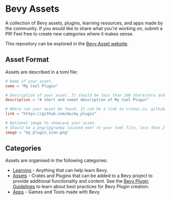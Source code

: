 # Bevy Assets

A collection of Bevy assets, plugins, learning resources, and apps made by the community. If you would like to share what you're working on, submit a PR! Feel free to create new categories where it makes sense.

This repository can be explored in the [Bevy Asset website](https://bevyengine.org/assets/).

## Asset Format

Assets are described in a toml file:

```toml
# Name of your asset.
name = "My Cool Plugin"

# Description of your asset. It should be less than 100 characters and not contain formatting.
description = "A short and sweet description of My Cool Plugin"

# Where can your asset be found. It can be a link to crates.io, github, gitlab or similar.
link = "https://github.com/me/my_plugin"

# Optional image to showcase your asset.
# Should be a png/jpg/webp located next to your toml file, less than 2 MB in size.
image = "my_plugin_icon.png"
```

## Categories

Assets are organised in the following categories:
* [Learning](./Learning) - Anything that can help learn Bevy.
* [Assets](./Assets) - Crates and Plugins that can be added to a Bevy project to provide additional functionality and content. See the [Bevy Plugin Guidelines](https://github.com/bevyengine/bevy/blob/main/docs/plugins_guidelines.md) to learn about best practices for Bevy Plugin creation.
* [Apps](./Apps) - Games and Tools made with Bevy.
